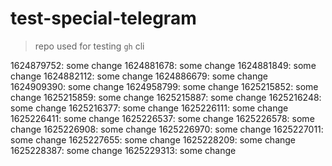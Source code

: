 # test-special-telegram

> repo used for testing `gh` cli

1624879752: some change
1624881678: some change
1624881849: some change
1624882112: some change
1624886679: some change
1624909390: some change
1624958799: some change
1625215852: some change
1625215859: some change
1625215887: some change
1625216248: some change
1625216377: some change
1625226111: some change
1625226411: some change
1625226537: some change
1625226578: some change
1625226908: some change
1625226970: some change
1625227011: some change
1625227655: some change
1625228209: some change
1625228387: some change
1625229313: some change
